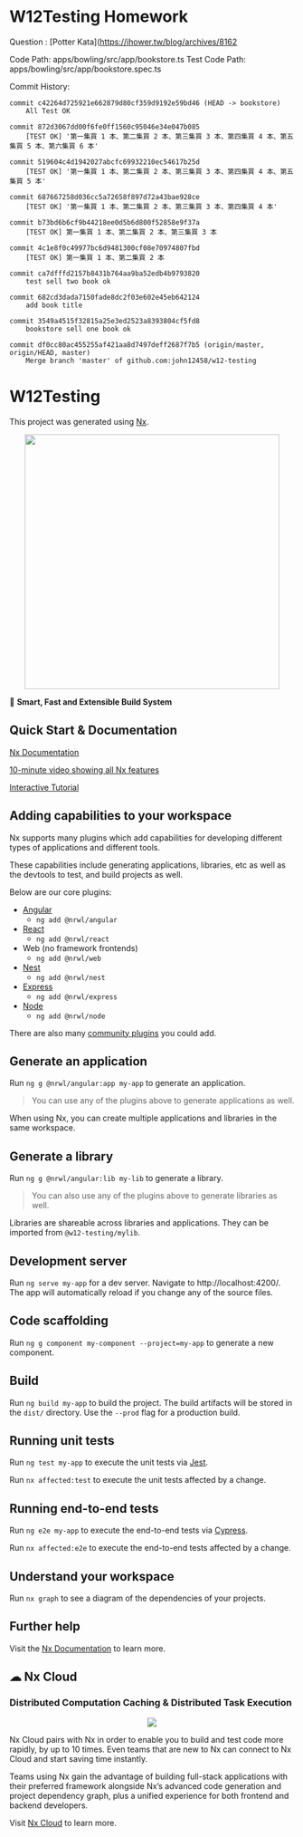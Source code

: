 
# W12Testing Homework
Question : [Potter Kata](https://ihower.tw/blog/archives/8162

Code Path: apps/bowling/src/app/bookstore.ts
Test Code Path: apps/bowling/src/app/bookstore.spec.ts

Commit History: 
```
commit c42264d725921e662879d80cf359d9192e59bd46 (HEAD -> bookstore)
    All Test OK

commit 872d3067dd00f6fe0ff1560c95046e34e047b085
    [TEST OK] '第一集買 1 本、第二集買 2 本、第三集買 3 本、第四集買 4 本、第五集買 5 本、第六集買 6 本'

commit 519604c4d1942027abcfc69932210ec54617b25d
    [TEST OK] '第一集買 1 本、第二集買 2 本、第三集買 3 本、第四集買 4 本、第五集買 5 本'

commit 687667258d036cc5a72658f897d72a43bae928ce
    [TEST OK] '第一集買 1 本、第二集買 2 本、第三集買 3 本、第四集買 4 本'

commit b73bd6b6cf9b44218ee0d5b6d800f52858e9f37a
    [TEST OK] 第一集買 1 本、第二集買 2 本、第三集買 3 本

commit 4c1e8f0c49977bc6d9481300cf08e70974807fbd
    [TEST OK] 第一集買 1 本、第二集買 2 本

commit ca7dfffd2157b8431b764aa9ba52edb4b9793820
    test sell two book ok

commit 682cd3dada7150fade8dc2f03e602e45eb642124
    add book title

commit 3549a4515f32815a25e3ed2523a8393804cf5fd8
    bookstore sell one book ok

commit df0cc80ac455255af421aa8d7497deff2687f7b5 (origin/master, origin/HEAD, master)
    Merge branch 'master' of github.com:john12458/w12-testing

```




# W12Testing

This project was generated using [Nx](https://nx.dev).

<p style="text-align: center;"><img src="https://raw.githubusercontent.com/nrwl/nx/master/images/nx-logo.png" width="450"></p>

🔎 **Smart, Fast and Extensible Build System**

## Quick Start & Documentation

[Nx Documentation](https://nx.dev/angular)

[10-minute video showing all Nx features](https://nx.dev/getting-started/intro)

[Interactive Tutorial](https://nx.dev/tutorial/01-create-application)

## Adding capabilities to your workspace

Nx supports many plugins which add capabilities for developing different types of applications and different tools.

These capabilities include generating applications, libraries, etc as well as the devtools to test, and build projects as well.

Below are our core plugins:

- [Angular](https://angular.io)
  - `ng add @nrwl/angular`
- [React](https://reactjs.org)
  - `ng add @nrwl/react`
- Web (no framework frontends)
  - `ng add @nrwl/web`
- [Nest](https://nestjs.com)
  - `ng add @nrwl/nest`
- [Express](https://expressjs.com)
  - `ng add @nrwl/express`
- [Node](https://nodejs.org)
  - `ng add @nrwl/node`

There are also many [community plugins](https://nx.dev/community) you could add.

## Generate an application

Run `ng g @nrwl/angular:app my-app` to generate an application.

> You can use any of the plugins above to generate applications as well.

When using Nx, you can create multiple applications and libraries in the same workspace.

## Generate a library

Run `ng g @nrwl/angular:lib my-lib` to generate a library.

> You can also use any of the plugins above to generate libraries as well.

Libraries are shareable across libraries and applications. They can be imported from `@w12-testing/mylib`.

## Development server

Run `ng serve my-app` for a dev server. Navigate to http://localhost:4200/. The app will automatically reload if you change any of the source files.

## Code scaffolding

Run `ng g component my-component --project=my-app` to generate a new component.

## Build

Run `ng build my-app` to build the project. The build artifacts will be stored in the `dist/` directory. Use the `--prod` flag for a production build.

## Running unit tests

Run `ng test my-app` to execute the unit tests via [Jest](https://jestjs.io).

Run `nx affected:test` to execute the unit tests affected by a change.

## Running end-to-end tests

Run `ng e2e my-app` to execute the end-to-end tests via [Cypress](https://www.cypress.io).

Run `nx affected:e2e` to execute the end-to-end tests affected by a change.

## Understand your workspace

Run `nx graph` to see a diagram of the dependencies of your projects.

## Further help

Visit the [Nx Documentation](https://nx.dev/angular) to learn more.






## ☁ Nx Cloud

### Distributed Computation Caching & Distributed Task Execution

<p style="text-align: center;"><img src="https://raw.githubusercontent.com/nrwl/nx/master/images/nx-cloud-card.png"></p>

Nx Cloud pairs with Nx in order to enable you to build and test code more rapidly, by up to 10 times. Even teams that are new to Nx can connect to Nx Cloud and start saving time instantly.

Teams using Nx gain the advantage of building full-stack applications with their preferred framework alongside Nx’s advanced code generation and project dependency graph, plus a unified experience for both frontend and backend developers.

Visit [Nx Cloud](https://nx.app/) to learn more.
